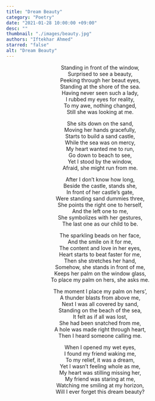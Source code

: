 ```yaml
---
title: "Dream Beauty"
category: "Poetry"
date: "2021-01-28 10:00:00 +09:00"
desc: ""
thumbnail: "./images/beauty.jpg"
authors: "Iftekhar Ahmed"
starred: "false"
alt: "Dream Beauty"
---
```

<p style="text-align: center;align:center;">Standing in front of the window,<br>
Surprised to see a beauty,<br>
Peeking through her beaut eyes,<br>
Standing at the shore of the sea.<br>
Having never seen such a lady,<br>
I rubbed my eyes for reality,<br>
To my awe, nothing changed,<br>
Still she was looking at me.<br>
</p>

<p style="text-align: center;align:center;">She sits down on the sand,<br>
Moving her hands gracefully,<br>
Starts to build a sand castle,<br>
While the sea was on mercy,<br>
My heart wanted me to run,<br>
Go down to beach to see,<br>
Yet I stood by the window,<br>
Afraid, she might run from me.<br>
</p>

<p style="text-align: center;align:center;">After I don’t know how long,<br>
Beside the castle, stands she,<br>
In front of her castle’s gate,<br>
Were standing sand dummies three,<br>
She points the right one to herself,<br>
And the left one to me,<br>
She symbolizes with her gestures,<br>
The last one as our child to be.<br>
</p>

<p style="text-align: center;align:center;">The sparkling beads on her face,<br>
And the smile on it for me,<br>
The content and love in her eyes,<br>
Heart starts to beat faster for me,<br>
Then she stretches her hand,<br>
Somehow, she stands in front of me,<br>
Keeps her palm on the window glass,<br>
To place my palm on hers, she asks me.<br>
</p>

<p style="text-align: center;align:center;">The moment I place my palm on hers’,<br>
A thunder blasts from above me,<br>
Next I was all covered by sand,<br>
Standing on the beach of the sea,<br>
It felt as if all was lost,<br>
She had been snatched from me,<br>
A hole was made right through heart,<br>
Then I heard someone calling me.<br>
</p>

<p style="text-align: center;align:center;">When I opened my wet eyes,<br>
I found my friend waking me,<br>
To my relief, it was a dream,<br>
Yet I wasn’t feeling whole as me,<br>
My heart was stilling missing her,<br>
My friend was staring at me,<br>
Watching me smiling at my horizon,<br>
Will I ever forget this dream beauty?<br>
</p>
